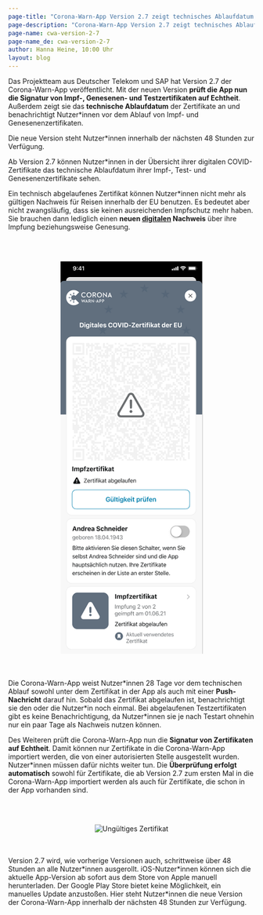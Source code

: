 ```yaml
---
page-title: "Corona-Warn-App Version 2.7 zeigt technisches Ablaufdatum an und prüft Zertifikate automatisch auf Echtheit"
page-description: "Corona-Warn-App Version 2.7 zeigt technisches Ablaufdatum an und prüft Zertifikate automatisch auf Echtheit"
page-name: cwa-version-2-7
page-name_de: cwa-version-2-7
author: Hanna Heine, 10:00 Uhr 
layout: blog
---
```



Das Projektteam aus Deutscher Telekom und SAP hat Version 2.7 der Corona-Warn-App veröffentlicht. Mit der neuen Version **prüft die App nun die Signatur von Impf-, Genesenen- und Testzertifikaten auf Echtheit**. Außerdem zeigt sie das **technische Ablaufdatum** der Zertifikate an und benachrichtigt Nutzer\*innen vor dem Ablauf von Impf- und Genesenenzertifikaten. 

Die neue Version steht Nutzer\*innen innerhalb der nächsten 48 Stunden zur Verfügung.


<!-- overview -->

Ab Version 2.7 können Nutzer\*innen in der Übersicht ihrer digitalen COVID-Zertifikate das technische Ablaufdatum ihrer Impf-, Test- und Genesenenzertifikate sehen. 

Ein technisch abgelaufenes Zertifikat können Nutzer\*innen nicht mehr als gültigen Nachweis für Reisen innerhalb der EU benutzen. Es bedeutet aber nicht zwangsläufig, dass sie keinen ausreichenden Impfschutz mehr haben. Sie brauchen dann lediglich einen **neuen <u>digitalen</u> Nachweis** über ihre Impfung beziehungsweise Genesung.  
 
<br></br>
<center> <img src="./impfzertifikat-abgelaufen.png" title="Zertifikat abgelaufen" alt="Zertifikat abgelaufen" style="align: center"> </center>
<br></br>

Die Corona-Warn-App weist Nutzer\*innen 28 Tage vor dem technischen Ablauf sowohl unter dem Zertifikat in der App als auch mit einer **Push-Nachricht** darauf hin. Sobald das Zertifikat abgelaufen ist, benachrichtigt sie den oder die Nutzer\*in noch einmal. Bei abgelaufenen Testzertifikaten gibt es keine Benachrichtigung, da Nutzer\*innen sie je nach Testart ohnehin nur ein paar Tage als Nachweis nutzen können. 

Des Weiteren prüft die Corona-Warn-App nun die **Signatur von Zertifikaten auf Echtheit**. Damit können nur Zertifikate in die Corona-Warn-App importiert werden, die von einer autorisierten Stelle ausgestellt wurden. Nutzer\*innen müssen dafür nichts weiter tun. Die **Überprüfung erfolgt automatisch** sowohl für Zertifikate, die ab Version 2.7 zum ersten Mal in die Corona-Warn-App importiert werden als auch für Zertifikate, die schon in der App vorhanden sind.  

<br></br>
<center> <img src="./signatur-ungültig(2).png" title="Ungültiges Zertifikat" alt="Ungültiges Zertifikat" style="align: center"> </center>
<br></br>

Version 2.7 wird, wie vorherige Versionen auch, schrittweise über 48 Stunden an alle Nutzer\*innen ausgerollt. iOS-Nutzer\*innen können sich die aktuelle App-Version ab sofort aus dem Store von Apple manuell herunterladen. Der Google Play Store bietet keine Möglichkeit, ein manuelles Update anzustoßen. Hier steht Nutzer*innen die neue Version der Corona-Warn-App innerhalb der nächsten 48 Stunden zur Verfügung.

